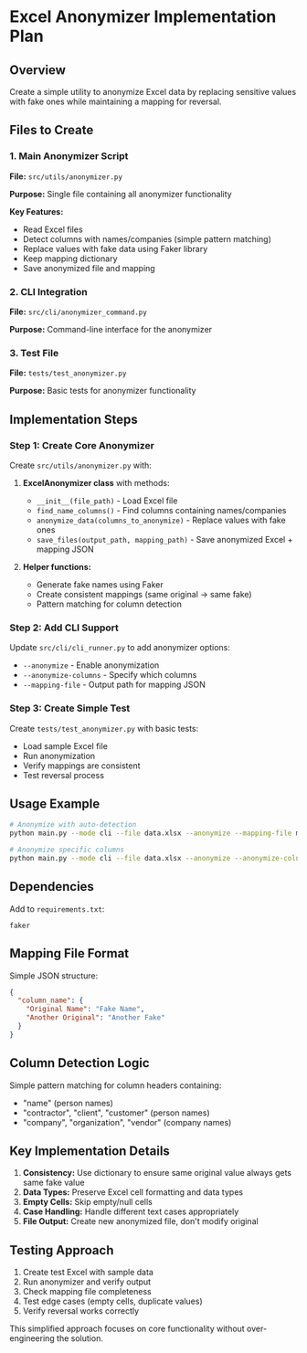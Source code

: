 # Excel Anonymizer Implementation Plan

## Overview
Create a simple utility to anonymize Excel data by replacing sensitive values with fake ones while maintaining a mapping for reversal.

## Files to Create

### 1. Main Anonymizer Script
**File:** `src/utils/anonymizer.py`

**Purpose:** Single file containing all anonymizer functionality

**Key Features:**
- Read Excel files
- Detect columns with names/companies (simple pattern matching)
- Replace values with fake data using Faker library
- Keep mapping dictionary
- Save anonymized file and mapping

### 2. CLI Integration
**File:** `src/cli/anonymizer_command.py`

**Purpose:** Command-line interface for the anonymizer

### 3. Test File
**File:** `tests/test_anonymizer.py`

**Purpose:** Basic tests for anonymizer functionality

## Implementation Steps

### Step 1: Create Core Anonymizer
Create `src/utils/anonymizer.py` with:

1. **ExcelAnonymizer class** with methods:
   - `__init__(file_path)` - Load Excel file
   - `find_name_columns()` - Find columns containing names/companies
   - `anonymize_data(columns_to_anonymize)` - Replace values with fake ones
   - `save_files(output_path, mapping_path)` - Save anonymized Excel + mapping JSON

2. **Helper functions:**
   - Generate fake names using Faker
   - Create consistent mappings (same original → same fake)
   - Pattern matching for column detection

### Step 2: Add CLI Support
Update `src/cli/cli_runner.py` to add anonymizer options:
- `--anonymize` - Enable anonymization
- `--anonymize-columns` - Specify which columns
- `--mapping-file` - Output path for mapping JSON

### Step 3: Create Simple Test
Create `tests/test_anonymizer.py` with basic tests:
- Load sample Excel file
- Run anonymization
- Verify mappings are consistent
- Test reversal process

## Usage Example

```bash
# Anonymize with auto-detection
python main.py --mode cli --file data.xlsx --anonymize --mapping-file mappings.json

# Anonymize specific columns
python main.py --mode cli --file data.xlsx --anonymize --anonymize-columns "Name" "Company" --mapping-file mappings.json
```

## Dependencies
Add to `requirements.txt`:
```
faker
```

## Mapping File Format
Simple JSON structure:
```json
{
  "column_name": {
    "Original Name": "Fake Name",
    "Another Original": "Another Fake"
  }
}
```

## Column Detection Logic
Simple pattern matching for column headers containing:
- "name" (person names)
- "contractor", "client", "customer" (person names)
- "company", "organization", "vendor" (company names)

## Key Implementation Details

1. **Consistency:** Use dictionary to ensure same original value always gets same fake value
2. **Data Types:** Preserve Excel cell formatting and data types
3. **Empty Cells:** Skip empty/null cells
4. **Case Handling:** Handle different text cases appropriately
5. **File Output:** Create new anonymized file, don't modify original

## Testing Approach
1. Create test Excel with sample data
2. Run anonymizer and verify output
3. Check mapping file completeness
4. Test edge cases (empty cells, duplicate values)
5. Verify reversal works correctly

This simplified approach focuses on core functionality without over-engineering the solution.